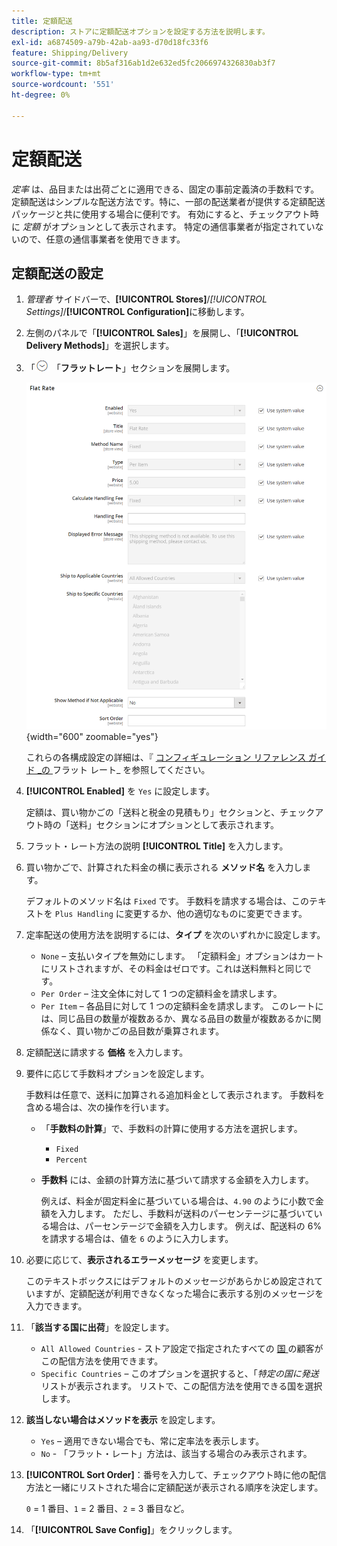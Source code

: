 ```yaml
---
title: 定額配送
description: ストアに定額配送オプションを設定する方法を説明します。
exl-id: a6874509-a79b-42ab-aa93-d70d18fc33f6
feature: Shipping/Delivery
source-git-commit: 8b5af316ab1d2e632ed5fc2066974326830ab3f7
workflow-type: tm+mt
source-wordcount: '551'
ht-degree: 0%

---
```


# 定額配送

_定率_ は、品目または出荷ごとに適用できる、固定の事前定義済の手数料です。 定額配送はシンプルな配送方法です。特に、一部の配送業者が提供する定額配送パッケージと共に使用する場合に便利です。 有効にすると、チェックアウト時に _定額_ がオプションとして表示されます。 特定の通信事業者が指定されていないので、任意の通信事業者を使用できます。

## 定額配送の設定

1. _管理者_ サイドバーで、**[!UICONTROL Stores]**/_[!UICONTROL Settings]_/**[!UICONTROL Configuration]**&#x200B;に移動します。

1. 左側のパネルで「**[!UICONTROL Sales]**」を展開し、「**[!UICONTROL Delivery Methods]**」を選択します。

1. 「![ 展開セレクター ](../assets/icon-display-expand.png) 「**フラットレート**」セクションを展開します。

   ![ 定額料金 ](../configuration-reference/sales/assets/delivery-methods-flat-rate.png){width="600" zoomable="yes"}

   これらの各構成設定の詳細は、『 [ コンフィギュレーション リファレンス ガイド _の ](../configuration-reference/sales/delivery-methods.md#flat-rate) フラット レート_ を参照してください。

1. **[!UICONTROL Enabled]** を `Yes` に設定します。

   定額は、買い物かごの「送料と税金の見積もり」セクションと、チェックアウト時の「送料」セクションにオプションとして表示されます。

1. フラット・レート方法の説明 **[!UICONTROL Title]** を入力します。

1. 買い物かごで、計算された料金の横に表示される **メソッド名** を入力します。

   デフォルトのメソッド名は `Fixed` です。 手数料を請求する場合は、このテキストを `Plus Handling` に変更するか、他の適切なものに変更できます。

1. 定率配送の使用方法を説明するには、**タイプ** を次のいずれかに設定します。

   - `None` – 支払いタイプを無効にします。 「定額料金」オプションはカートにリストされますが、その料金はゼロです。これは送料無料と同じです。
   - `Per Order` – 注文全体に対して 1 つの定額料金を請求します。
   - `Per Item` – 各品目に対して 1 つの定額料金を請求します。 このレートには、同じ品目の数量が複数あるか、異なる品目の数量が複数あるかに関係なく、買い物かごの品目数が乗算されます。

1. 定額配送に請求する **価格** を入力します。

1. 要件に応じて手数料オプションを設定します。

   手数料は任意で、送料に加算される追加料金として表示されます。 手数料を含める場合は、次の操作を行います。

   - 「**手数料の計算**」で、手数料の計算に使用する方法を選択します。

      - `Fixed`
      - `Percent`

   - **手数料** には、金額の計算方法に基づいて請求する金額を入力します。

     例えば、料金が固定料金に基づいている場合は、`4.90` のように小数で金額を入力します。 ただし、手数料が送料のパーセンテージに基づいている場合は、パーセンテージで金額を入力します。 例えば、配送料の 6% を請求する場合は、値を `6` のように入力します。

1. 必要に応じて、**表示されるエラーメッセージ** を変更します。

   このテキストボックスにはデフォルトのメッセージがあらかじめ設定されていますが、定額配送が利用できなくなった場合に表示する別のメッセージを入力できます。

1. 「**該当する国に出荷**」を設定します。

   - `All Allowed Countries` - ストア設定で指定されたすべての [ 国 ](../getting-started/store-details.md#country-options) の顧客がこの配信方法を使用できます。
   - `Specific Countries` – このオプションを選択すると、「_特定の国に発送_ リストが表示されます。 リストで、この配信方法を使用できる国を選択します。

1. **該当しない場合はメソッドを表示** を設定します。

   - `Yes` – 適用できない場合でも、常に定率法を表示します。
   - `No` - 「フラット・レート」方法は、該当する場合のみ表示されます。

1. **[!UICONTROL Sort Order]**：番号を入力して、チェックアウト時に他の配信方法と一緒にリストされた場合に定額配送が表示される順序を決定します。

   `0` = 1 番目、`1` = 2 番目、`2` = 3 番目など。

1. 「**[!UICONTROL Save Config]**」をクリックします。
